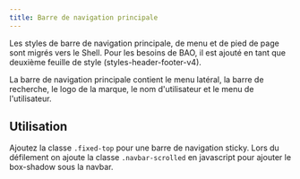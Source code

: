 ```yaml
---
title: Barre de navigation principale
---
```


Les styles de barre de navigation principale, de menu et de pied de page sont migrés vers le Shell. Pour les besoins de BAO, il est ajouté en tant que deuxième feuille de style (styles-header-footer-v4).

La barre de navigation principale contient le menu latéral, la barre de recherche, le logo de la marque, le nom d'utilisateur et le menu de l'utilisateur.

## Utilisation

Ajoutez la classe <code>.fixed-top</code> pour une barre de navigation sticky.
Lors du défilement on ajoute la classe <code>.navbar-scrolled</code> en javascript pour ajouter le box-shadow sous la navbar.
